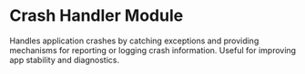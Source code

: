 # Crash Handler Module

Handles application crashes by catching exceptions and providing mechanisms for reporting or logging crash 
information. Useful for improving app stability and diagnostics.
